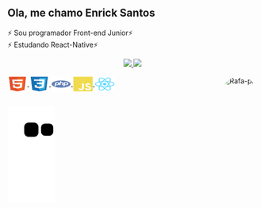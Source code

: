 ## Ola, me chamo Enrick Santos

⚡ Sou programador Front-end Junior⚡
</br> 
⚡ Estudando React-Native⚡


<div align="center">
  <a href="https://github.com/rick-png">
  <img height="180em" src="https://github-readme-stats.vercel.app/api?username=rick-png&show_icons=true&theme=dark&include_all_commits=true&count_private=true"/>
  <img height="180em" src="https://github-readme-stats.vercel.app/api/top-langs/?username=rick-png&layout=compact&langs_count=7&theme=dark"/>
</div>
<div style="display: inline_block"><br>
  <img align="center" alt="Rick-HTML" height="30" width="40" src="https://raw.githubusercontent.com/devicons/devicon/master/icons/html5/html5-original.svg">
  <img align="center" alt="Rick-CSS" height="30" width="40" src="https://raw.githubusercontent.com/devicons/devicon/master/icons/css3/css3-original.svg">
  <img align="center" alt="Rick-PHP" height="30" width="40" src="https://raw.githubusercontent.com/devicons/devicon/master/icons/php/php-plain.svg">
  <img align="center" alt="Rick-Js" height="30" width="40" src="https://raw.githubusercontent.com/devicons/devicon/master/icons/javascript/javascript-plain.svg">
  <img align="center" alt="Rick-React" height="30" width="40" src="https://raw.githubusercontent.com/devicons/devicon/master/icons/react/react-original.svg">
  
  <img align="right" alt="Rafa-pic" height="150" style="border-radius:50px;" src="https://cdn.discordapp.com/attachments/744283268030922804/944721749000458260/download20220205172132.png?width=676&height=676">
  
</div>
  
  
  ##
  
![Snake animation](https://github.com/rick-png/rick-png/blob/output/github-contribution-grid-snake.svg)
